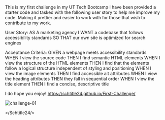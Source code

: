 This is my first challenge in my UT Tech Bootcamp
I have been provided a starter code and tasked with the following user story to help me improve my code. Making it prettier and easier to work with for those that wish to contribute to my work. 

User Story:
AS A marketing agency
I WANT a codebase that follows accessibility standards
SO THAT our own site is optimized for search engines

Acceptance Criteria:
GIVEN a webpage meets accessibility standards
WHEN I view the source code
THEN I find semantic HTML elements
WHEN I view the structure of the HTML elements
THEN I find that the elements follow a logical structure independent of styling and positioning
WHEN I view the image elements
THEN I find accessible alt attributes
WHEN I view the heading attributes
THEN they fall in sequential order
WHEN I view the title element
THEN I find a concise, descriptive title

I do hope you enjoy! 
https://schtitle24.github.io/First-Challenge/

![challenge-01](https://github.com/Schtitle24/First-Challenge/assets/153530625/463e0b0a-d3f8-45cd-923e-cf61a3cec60e)

</Schtitle24/>
